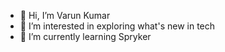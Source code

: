 - 👋 Hi, I’m Varun Kumar
- 👀 I’m interested in exploring what's new in tech
- 🌱 I’m currently learning Spryker

<!---
varun03-nagarro/varun03-nagarro is a ✨ special ✨ repository because its `README.md` (this file) appears on your GitHub profile.
You can click the Preview link to take a look at your changes.
--->
